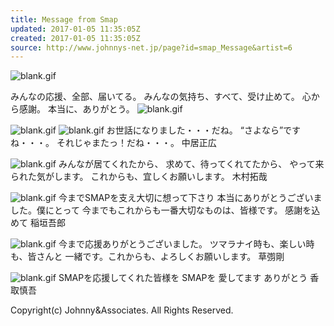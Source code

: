 ```yaml
---
title: Message from Smap
updated: 2017-01-05 11:35:05Z
created: 2017-01-05 11:35:05Z
source: http://www.johnnys-net.jp/page?id=smap_Message&artist=6
---
```


 ![blank.gif](../_resources/blank.gif)

みんなの応援、全部、届いてる。
みんなの気持ち、すべて、受け止めて。
心から感謝。
本当に、ありがとう。
 ![blank.gif](../_resources/blank.gif)

 ![blank.gif](../_resources/blank.gif)
 ![blank.gif](../_resources/blank.gif)
お世話になりました・・・だね。
“さよなら”ですね・・・。
それじゃまたっ！だね・・・。
中居正広

 ![blank.gif](../_resources/blank.gif)
みんなが居てくれたから、
求めて、待ってくれてたから、
やって来られた気がします。
これからも、宜しくお願いします。
木村拓哉

 ![blank.gif](../_resources/blank.gif)
今までSMAPを支え大切に想って下さり
本当にありがとうございました。僕にとって
今までもこれからも一番大切なものは、皆様です。
感謝を込めて
稲垣吾郎

 ![blank.gif](../_resources/blank.gif)
今まで応援ありがとうございました。
ツマラナイ時も、楽しい時も、皆さんと
一緒です。これからも、よろしくお願いします。
草彅剛

 ![blank.gif](../_resources/blank.gif)
SMAPを応援してくれた皆様を
SMAPを
愛してます
ありがとう
香取慎吾

Copyright(c) Johnny&Associates. All Rights Reserved.